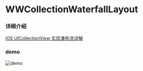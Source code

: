 # WWCollectionWaterfallLayout

### 详细介绍
[iOS UICollectionView 实现瀑布流详解](http://www.jianshu.com/p/7c21a5458b5a)

### demo
![demo](https://github.com/Tidusww/WWCollectionWaterfallLayout/blob/master/demo.gif?raw=true)

